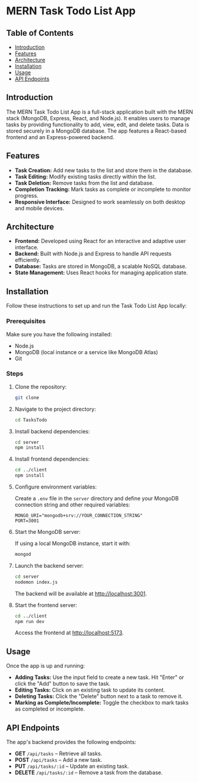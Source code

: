 # MERN Task Todo List App  

## Table of Contents  

- [Introduction](#introduction)  
- [Features](#features)  
- [Architecture](#architecture)  
- [Installation](#installation)  
- [Usage](#usage)  
- [API Endpoints](#api-endpoints)  

## Introduction  

The MERN Task Todo List App is a full-stack application built with the MERN stack (MongoDB, Express, React, and Node.js). It enables users to manage tasks by providing functionality to add, view, edit, and delete tasks. Data is stored securely in a MongoDB database. The app features a React-based frontend and an Express-powered backend.  

## Features  

- **Task Creation:** Add new tasks to the list and store them in the database.  
- **Task Editing:** Modify existing tasks directly within the list.  
- **Task Deletion:** Remove tasks from the list and database.  
- **Completion Tracking:** Mark tasks as complete or incomplete to monitor progress.  
- **Responsive Interface:** Designed to work seamlessly on both desktop and mobile devices.  

## Architecture  

- **Frontend:** Developed using React for an interactive and adaptive user interface.  
- **Backend:** Built with Node.js and Express to handle API requests efficiently.  
- **Database:** Tasks are stored in MongoDB, a scalable NoSQL database.  
- **State Management:** Uses React hooks for managing application state.  

## Installation  

Follow these instructions to set up and run the Task Todo List App locally:  

### Prerequisites  

Make sure you have the following installed:  

- Node.js  
- MongoDB (local instance or a service like MongoDB Atlas)  
- Git  

### Steps  

1. Clone the repository:  

    ```bash  
    git clone 
    ```  

2. Navigate to the project directory:  

    ```bash  
    cd TasksTodo  
    ```  

3. Install backend dependencies:  

    ```bash  
    cd server  
    npm install  
    ```  

4. Install frontend dependencies:  

    ```bash  
    cd ../client  
    npm install  
    ```  

5. Configure environment variables:  

    Create a `.env` file in the `server` directory and define your MongoDB connection string and other required variables:  

    ```env  
    MONGO_URI="mongodb+srv://YOUR_CONNECTION_STRING"  
    PORT=3001  
    ```  

6. Start the MongoDB server:  

    If using a local MongoDB instance, start it with:  

    ```bash  
    mongod  
    ```  

7. Launch the backend server:  

    ```bash  
    cd server  
    nodemon index.js  
    ```  

    The backend will be available at [http://localhost:3001](http://localhost:3001).  

8. Start the frontend server:  

    ```bash  
    cd ../client  
    npm run dev  
    ```  

    Access the frontend at [http://localhost:5173](http://localhost:5173).  

## Usage  

Once the app is up and running:  

- **Adding Tasks:** Use the input field to create a new task. Hit "Enter" or click the "Add" button to save the task.  
- **Editing Tasks:** Click on an existing task to update its content.  
- **Deleting Tasks:** Click the "Delete" button next to a task to remove it.  
- **Marking as Complete/Incomplete:** Toggle the checkbox to mark tasks as completed or incomplete.  

## API Endpoints  

The app's backend provides the following endpoints:  

- **GET** `/api/tasks` – Retrieve all tasks.  
- **POST** `/api/tasks` – Add a new task.  
- **PUT** `/api/tasks/:id` – Update an existing task.  
- **DELETE** `/api/tasks/:id` – Remove a task from the database.  
